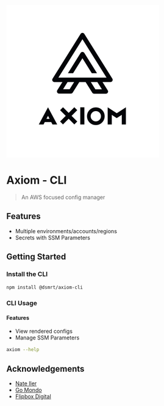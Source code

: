 <picture>
  <source media="(prefers-color-scheme: dark)" srcset="../images/axiom-dark-mode.svg">
  <source media="(prefers-color-scheme: light)" srcset="../images/axiom-light-mode.svg">
  <img alt="Axiom logo" src="../images/axiom-light-mode.svg">
</picture>

# Axiom - CLI

> An AWS focused config manager

## Features
- Multiple environments/accounts/regions
- Secrets with SSM Parameters

## Getting Started

### Install the CLI

```bash
npm install @dsmrt/axiom-cli
```

### CLI Usage

#### Features
- View rendered configs
- Manage SSM Parameters

```bash
axiom --help
```

## Acknowledgements

- [Nate Iler](https://github.com/nateiler)
- [Go Mondo](https://www.go-mondo.com)
- [Flipbox Digital](https://www.flipboxdigital.com)
